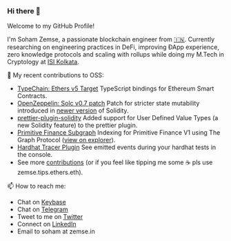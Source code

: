 ### Hi there 👋

Welcome to my GitHub Profile!

I'm Soham Zemse, a passionate blockchain engineer from [🇮🇳](https://en.wikipedia.org/wiki/India). Currently researching on engineering practices in DeFi, improving ÐApp experience, zero knowledge protocols and scaling with rollups while doing my M.Tech in Cryptology at [ISI Kolkata](https://www.isical.ac.in).

🌱 My recent contributions to OSS:
- [TypeChain: Ethers v5 Target](https://github.com/ethereum-ts/TypeChain/pull/250) TypeScript bindings for Ethereum Smart Contracts.
- [OpenZeppelin: Solc v0.7 patch](https://github.com/OpenZeppelin/openzeppelin-contracts/pull/2327) Patch for stricter state mutability introduced in [newer version](https://github.com/ethereum/solidity/releases/tag/v0.7.0) of Solidity.
- [prettier-plugin-solidity](https://github.com/prettier-solidity/prettier-plugin-solidity/pull/607) Added support for User Defined Value Types (a new Solidity feature) to the prettier plugin.
- [Primitive Finance Subgraph](https://github.com/primitivefinance/primitive-subgraph/tree/z/update-subgraph) Indexing for Primitive Finance V1 using The Graph Protocol ([view on explorer](https://thegraph.com/explorer/subgraph/zemse/primitive-finance?version=current)).
- [Hardhat Tracer Plugin](https://github.com/zemse/hardhat-tracer) See emitted events during your hardhat tests in the console.
- See more [contributions](https://github.com/zemse/zemse/blob/master/Contributions.md#prs) (or if you feel like tipping me some ☕️ pls use zemse.tips.ethers.eth).

📫 How to reach me:
- Chat on [Keybase](https://keybase.io/zemse)
- Chat on [Telegram](https://t.me/zemse)
- Tweet to me on [Twitter](https://twitter.com/0xZemse)
- Connect on [LinkedIn](https://www.linkedin.com/in/zemse/)
- Email to soham at zemse.in

<!--
**zemse/zemse** is a ✨ _special_ ✨ repository because its `README.md` (this file) appears on your GitHub profile.

Here are some ideas to get you started:

- 🔭 I’m currently working on ...
- 🌱 I’m currently learning ...
- 👯 I’m looking to collaborate on ...
- 🤔 I’m looking for help with ...
- 💬 Ask me about ...
- 📫 How to reach me: ...
- 😄 Pronouns: ...
- ⚡ Fun fact: ...
-->
